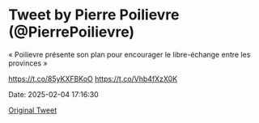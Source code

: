 # Tweet by Pierre Poilievre (@PierrePoilievre)

« Poilievre présente son plan pour encourager le libre-échange entre les provinces »

https://t.co/85yKXFBKoO https://t.co/Vhb4fXzX0K

Date: 2025-02-04 17:16:30

[Original Tweet](https://x.com/PierrePoilievre/status/1886826175210606748)
